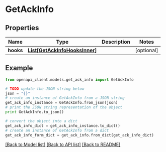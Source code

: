 # GetAckInfo


## Properties
Name | Type | Description | Notes
------------ | ------------- | ------------- | -------------
**hooks** | [**List[GetAckInfoHooksInner]**](GetAckInfoHooksInner.md) |  | [optional] 

## Example

```python
from openapi_client.models.get_ack_info import GetAckInfo

# TODO update the JSON string below
json = "{}"
# create an instance of GetAckInfo from a JSON string
get_ack_info_instance = GetAckInfo.from_json(json)
# print the JSON string representation of the object
print GetAckInfo.to_json()

# convert the object into a dict
get_ack_info_dict = get_ack_info_instance.to_dict()
# create an instance of GetAckInfo from a dict
get_ack_info_form_dict = get_ack_info.from_dict(get_ack_info_dict)
```
[[Back to Model list]](../README.md#documentation-for-models) [[Back to API list]](../README.md#documentation-for-api-endpoints) [[Back to README]](../README.md)


